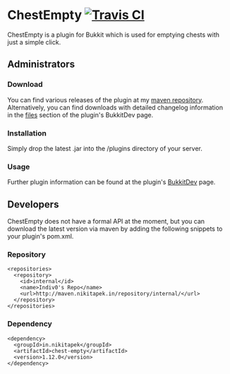 # ChestEmpty [![Travis CI](https://secure.travis-ci.org/Indiv0/chest-empty.png)](http://travis-ci.org/#!/Indiv0/chest-empty)

ChestEmpty is a plugin for Bukkit which is used for emptying chests with just a simple click.

## Administrators

### Download

You can find various releases of the plugin at my [maven repository](http://maven.nikitapek.in/repository/internal/in/nikitapek/chest-empty/).
Alternatively, you can find downloads with detailed changelog information in the [files](http://dev.bukkit.org/bukkit-plugins/chest-empty/files/) section of the plugin's BukkitDev page.

### Installation

Simply drop the latest .jar into the /plugins directory of your server.

### Usage

Further plugin information can be found at the plugin's [BukkitDev](http://dev.bukkit.org/bukkit-plugins/chestempty/) page.

## Developers

ChestEmpty does not have a formal API at the moment, but you can download the latest version via maven by adding the following snippets to your plugin's pom.xml.

### Repository

    <repositories>
      <repository>
        <id>internal</id>
        <name>Indiv0's Repo</name>
        <url>http://maven.nikitapek.in/repository/internal/</url>
      </repository>
    </repositories>

### Dependency

    <dependency>
      <groupId>in.nikitapek</groupId>
      <artifactId>chest-empty</artifactId>
      <version>1.12.0</version>
    </dependency>
